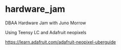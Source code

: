 # hardware_jam
DBAA Hardware Jam with Juno Morrow

Using Teensy LC and Adafruit neopixels

https://learn.adafruit.com/adafruit-neopixel-uberguide
